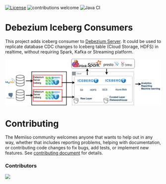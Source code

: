 [![License](http://img.shields.io/:license-apache%202.0-brightgreen.svg)](http://www.apache.org/licenses/LICENSE-2.0.html)
![contributions welcome](https://img.shields.io/badge/contributions-welcome-brightgreen.svg?style=flat)
![Java CI](https://github.com/memiiso/debezium-server-iceberg/workflows/Java%20CI%20with%20Maven/badge.svg?branch=master)

# Debezium Iceberg Consumers

This project adds iceberg consumer to [Debezium Server](https://debezium.io/documentation/reference/operations/debezium-server.html). It could be used to
replicate database CDC changes to Iceberg table (Cloud Storage, HDFS) in realtime, without requiring Spark, Kafka or Streaming platform.

![Debezium Iceberg](docs/images/debezium-iceberg.png)

# Contributing
The Memiiso community welcomes anyone that wants to help out in any way, whether that includes reporting problems, helping with documentation, or contributing code changes to fix bugs, add tests, or implement new features. See [contributing document](CONTRIBUTE.md) for details.

### Contributors
<a href="https://github.com/memiiso/debezium-server-iceberg/graphs/contributors">
  <img src="https://contributors-img.web.app/image?repo=memiiso/debezium-server-iceberg" />
</a>